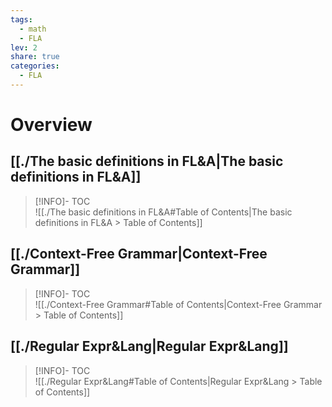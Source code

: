 ```yaml
---  
tags:  
  - math  
  - FLA  
lev: 2  
share: true  
categories:  
  - FLA  
---  
```

  
# Overview  
  
## [[./The basic definitions in FL&A|The basic definitions in FL&A]]  
  
>[!INFO]- TOC  
>![[./The basic definitions in FL&A#Table of Contents|The basic definitions in FL&A > Table of Contents]]  
  
## [[./Context-Free Grammar|Context-Free Grammar]]  
  
>[!INFO]- TOC  
>![[./Context-Free Grammar#Table of Contents|Context-Free Grammar > Table of Contents]]  
  
## [[./Regular Expr&Lang|Regular Expr&Lang]]  
  
>[!INFO]- TOC  
>![[./Regular Expr&Lang#Table of Contents|Regular Expr&Lang > Table of Contents]]  
